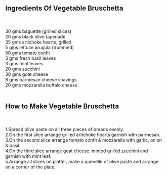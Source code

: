 <h2>Ingredients Of Vegetable Bruschetta</h2><br><br>
30 gms baguette (grilled slices)<br>
20 gms black olive tapenade<br>
35 gms artichoke hearts, grilled<br>
5 gms lettuce arugula (trummed)<br>
50 gms tomato confit<br>
3 gms fresh basil leaves<br>
3 gms mint leaves<br>
20 gms zucchini<br>
30 gms goat cheese<br>
8 gms parmesan cheese shavings<br>
20 gms mozzarella buffalo cheese<br>
<br>

<h2>How to Make Vegetable Bruschetta</h2><br><br>
1.Spread olive paste on all three pieces of breads evenly.<br>
2.On the first slice arrange grilled artichoke hearts garnish with parmesan.<br>
3.On the second slice arrange tomato confit & mozzarella with garlic, onion & basil.<br>
4.On the third slice arrange goat cheese, minted grilled zucchini and garnish with mint leaf.<br>
5.Arrange all slices on platter, make a quenelle of olive paste and arrange on a corner of the plate.<br>

